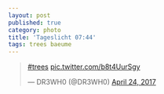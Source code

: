 ```yaml
---
layout: post
published: true
category: photo
title: 'Tageslicht 07:44'
tags: trees baeume
---
```

<blockquote class="twitter-tweet"><p lang="und" dir="ltr"><a href="https://twitter.com/hashtag/trees?src=hash">#trees</a> <a href="https://t.co/b8t4UurSgy">pic.twitter.com/b8t4UurSgy</a></p>&mdash; DR3WH0 (@DR3WH0) <a href="https://twitter.com/DR3WH0/status/856489018539876353">April 24, 2017</a></blockquote>
<script async src="//platform.twitter.com/widgets.js" charset="utf-8"></script>
